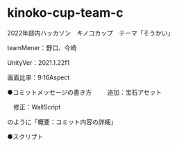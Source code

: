 # kinoko-cup-team-c
2022年部内ハッカソン　キノコカップ　テーマ「そうかい」

teamMener：野口、今崎


UnityVer：2021.1.22f1

画面比率：9:16Aspect

●コミットメッセージの書き方
　
　追加：宝石アセット

　修正：WallScript

のように「概要：コミット内容の詳細」

●スクリプト
